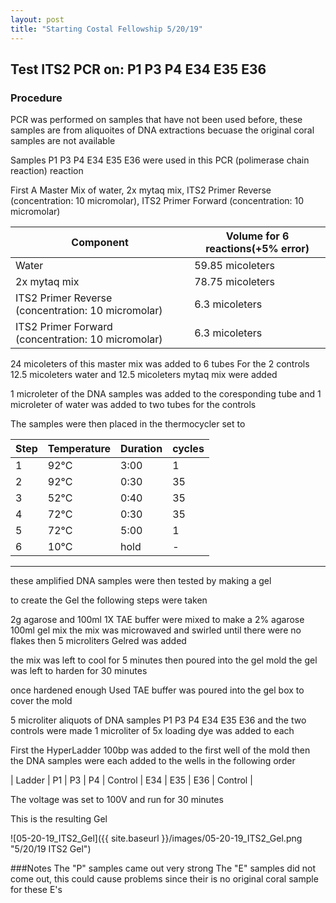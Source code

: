 ```yaml
---
layout: post
title: "Starting Costal Fellowship 5/20/19"
---
```


## Test ITS2 PCR on: P1 P3 P4 E34 E35 E36

### Procedure

PCR was performed on samples that have not been used before, these samples are from aliquoites of DNA extractions becuase the original coral samples are not available

Samples P1 P3 P4 E34 E35 E36 were used in this PCR (polimerase chain reaction) reaction 

First A Master Mix of water, 2x mytaq mix, ITS2 Primer Reverse (concentration: 10 micromolar), ITS2 Primer Forward (concentration: 10 micromolar)

|Component| Volume for 6 reactions(+5% error)|
|---------|---------------------------|
|Water| 59.85 micoleters|
|2x mytaq mix| 78.75 micoleters|
|ITS2 Primer Reverse (concentration: 10 micromolar)| 6.3 micoleters|
|ITS2 Primer Forward (concentration: 10 micromolar)| 6.3 micoleters|

24 micoleters of this master mix was added to 6 tubes 
For the 2 controls 12.5 micoleters water and 12.5 micoleters mytaq mix were added

1 microleter of the DNA samples was added to the coresponding tube
and 1 microleter of water was added to two tubes for the controls

The samples were then placed in the thermocycler set to 

|Step|Temperature|Duration|cycles|
|----|-------|--------|-------|
|1|92°C|3:00|1|
|2|92°C|0:30|35|
|3|52°C|0:40|35|
|4|72°C|0:30|35|
|5|72°C|5:00|1|
|6|10°C|hold|-|

___________

these amplified DNA samples were then tested by making a gel

to create the Gel the following steps were taken 

2g agarose and 100ml 1X TAE buffer were mixed to make a 2% agarose 100ml gel mix 
the mix was microwaved and swirled until there were no flakes 
then 5 microliters Gelred was added

the mix was left to cool for 5 minutes then poured into the gel mold
the gel was left to harden for 30 minutes 

once hardened enough Used TAE buffer was poured into the gel box to cover the mold

5 microliter aliquots of DNA samples P1 P3 P4 E34 E35 E36 and the two controls were made 
1 microliter of 5x loading dye was added to each

First the HyperLadder 100bp was added to the first well of the mold 
then the DNA samples were each added to the wells in the following order 

| Ladder | P1 | P3 | P4 | Control | E34 | E35 | E36 | Control |

The voltage was set to 100V and run for 30 minutes


This is the resulting Gel

![05-20-19_ITS2_Gel]({{ site.baseurl }}/images/05-20-19_ITS2_Gel.png "5/20/19 ITS2 Gel")

###Notes
The "P" samples came out very strong
The "E" samples did not come out, this could cause problems since their is no original coral sample for these E's